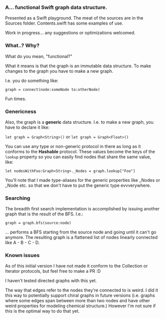 ### A... functional Swift graph data structure. 

Presented as a Swift playground. The meat of the sources are in the Sources folder. Contents.swift has some examples of use.

Work in progress... any suggestions or optimizations welcomed.

### What..? Why?

What do you mean, "functional?"

What it means is that the graph is an immutable data structure. To make changes to the graph you have to make a new graph. 

I.e. you do something like:

`graph = connect(node:someNode to:otherNode)`

Fun times.

### Genericness<OG>

Also, the graph is a **generic** data structure. I.e. to make a new graph, you have to declare it like:

`let graph = Graph<String>()`
or
`let graph = Graph<Float>()`

You can use any type or non-generic protocol in there as long as it conforms to the **Hashable** protocol. These values become the keys of the `lookup` property so you can easily find nodes that share the same value, like:

`let nodesWithFoo:Graph<String>._Nodes = graph.lookup["Foo"]`  

You'll note that I made type-aliases for the generic properties like _Nodes or _Node etc. so that we don't have to put the generic type evvverywhere. 

### Searching

The breadth first search implementation is accomplished by issuing another graph that is the result of the BFS. I.e.:

`graph = graph.bfs(source:node)`

... performs a BFS starting from the source node and going until it can't go anymore. The resulting graph is a flattened list of nodes linearly connected like A - B - C - D.

### Known issues

As of this initial version I have not made it conform to the Collection or Iterator protocols, but feel free to make a PR :D

I haven't tested directed graphs with this yet. 

The way that edges refer to the nodes they're connected to is weird. I did it this way to potentially support chiral graphs in future versions (i.e. graphs where some edges span between more than two nodes and have other weird properties for modeling chemical structure.) However I'm not sure if this is the optimal way to do that yet. 